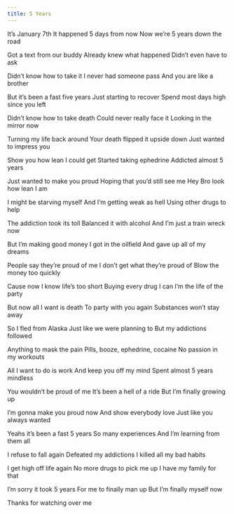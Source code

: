 ```yaml
---
title: 5 Years
---
```


It’s January 7th 
It happened 5 days from now 
Now we’re 5 years down the road 
<!--more-->

Got a text from our buddy 
Already knew what happened 
Didn’t even have to ask 

Didn’t know how to take it
I never had someone pass 
And you are like a brother 

But it’s been a fast five years 
Just starting to recover 
Spend most days high since you left 

Didn’t know how to take death
Could never really face it 
Looking in the mirror now 

Turning my life back around 
Your death flipped it upside down 
Just wanted to impress you 

Show you how lean I could get 
Started taking ephedrine 
Addicted almost 5 years 

Just wanted to make you proud 
Hoping that you’d still see me
Hey Bro look how lean I am 

I might be starving myself 
And I’m getting weak as hell 
Using other drugs to help 

The addiction took its toll 
Balanced it with alcohol 
And I’m just a train wreck now

But I’m making good money 
I got in the oilfield
And gave up all of my dreams 

People say they’re proud of me 
I don’t get what they’re proud of 
Blow the money too quickly 

Cause now I know life’s too short 
Buying every drug I can 
I’m the life of the party 

But now all I want is death 
To party with you again
Substances won’t stay away 

So I fled from Alaska 
Just like we were planning to 
But my addictions followed 

Anything to mask the pain 
Pills, booze, ephedrine, cocaine 
No passion in my workouts 

All I want to do is work 
And keep you off my mind 
Spent almost 5 years mindless

You wouldn’t be proud of me 
It’s been a hell of a ride 
But I’m finally growing up 

I’m gonna make you proud now 
And show everybody love 
Just like you always wanted 

Yeahs it’s been a fast 5 years 
So many experiences 
And I’m learning from them all 

I refuse to fall again 
Defeated my addictions 
I killed all my bad habits 

I get high off life again 
No more drugs to pick me up 
I have my family for that 

I’m sorry it took 5 years 
For me to finally man up 
But I’m finally myself now 

Thanks for watching over me 
